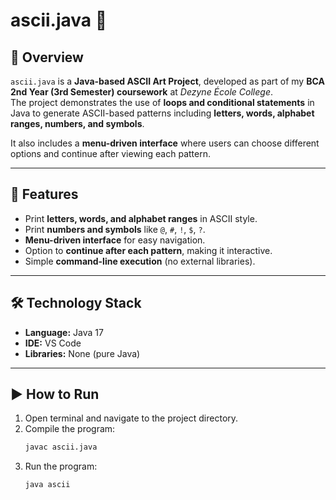 # ascii.java 🎨

## 📌 Overview  
`ascii.java` is a **Java-based ASCII Art Project**, developed as part of my **BCA 2nd Year (3rd Semester) coursework** at *Dezyne École College*.  
The project demonstrates the use of **loops and conditional statements** in Java to generate ASCII-based patterns including **letters, words, alphabet ranges, numbers, and symbols**.  

It also includes a **menu-driven interface** where users can choose different options and continue after viewing each pattern.  

---

## 🚀 Features  
- Print **letters, words, and alphabet ranges** in ASCII style.  
- Print **numbers and symbols** like `@`, `#`, `!`, `$`, `?`.  
- **Menu-driven interface** for easy navigation.  
- Option to **continue after each pattern**, making it interactive.  
- Simple **command-line execution** (no external libraries).  

---

## 🛠️ Technology Stack  
- **Language:** Java 17  
- **IDE:** VS Code  
- **Libraries:** None (pure Java)  

---

## ▶️ How to Run  
1. Open terminal and navigate to the project directory.  
2. Compile the program:
      ```sh
   javac ascii.java
3. Run the program:
      ```sh
      java ascii

